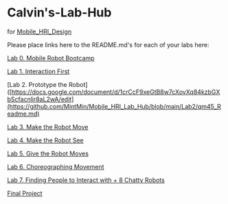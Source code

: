 # Calvin's-Lab-Hub
for [Mobile_HRI_Design](https://github.com/FAR-Lab/Mobile_HRI_Design)

Please place links here to the README.md's for each of your labs here:

[Lab 0. Mobile Robot Bootcamp](Lab0/Readme.md)

[Lab 1. Interaction First](https://docs.google.com/document/d/1crCcF9xeGtB8w7cXovXq84kzbGXbScfacnlir8aL2wA/edit)

[Lab 2. Prototype the Robot]([https://docs.google.com/document/d/1crCcF9xeGtB8w7cXovXq84kzbGXbScfacnlir8aL2wA/edit](https://github.com/MintMin/Mobile_HRI_Lab_Hub/blob/main/Lab2/qm45_Readme.md)

[Lab 3. Make the Robot Move](https://github.com/MintMin/Mobile_HRI_Lab_Hub/blob/main/Lab3/Readme.md)

[Lab 4. Make the Robot See](https://github.com/MintMin/Mobile_HRI_Lab_Hub/blob/main/Lab4/Readme.md)

[Lab 5. Give the Robot Moves](https://github.com/MintMin/Mobile_HRI_Lab_Hub/blob/main/Lab5/Readme.md)

[Lab 6. Choreographing Movement](https://github.com/MintMin/Mobile_HRI_Lab_Hub/blob/main/Lab6/Readme.md)

[Lab 7. Finding People to Interact with + 8 Chatty Robots](https://github.com/MintMin/Mobile_HRI_Lab_Hub/blob/main/Lab7/Readme.md)

[Final Project](https://docs.google.com/document/d/1oyIfgoewZ5EKNI9l7gVJhEMO4pmvLfiknOzNXydIV80/edit)
